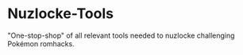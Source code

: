 # Nuzlocke-Tools
"One-stop-shop" of all relevant tools needed to nuzlocke challenging Pokémon romhacks.
